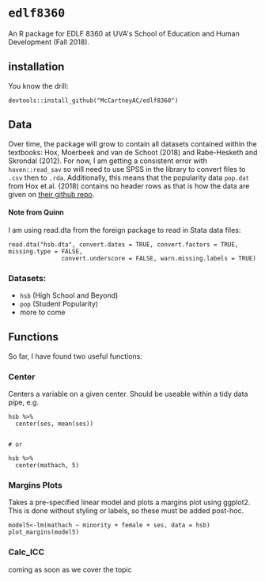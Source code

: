 # `edlf8360`

An R package for EDLF 8360 at UVA's School of Education and Human Development (Fall 2018). 

## installation
You know the drill:
```
devtools::install_github("McCartneyAC/edlf8360")
```

## Data
Over time, the package will grow to contain all datasets contained within the textbooks: Hox, Moerbeek and van de Schoot (2018) and Rabe-Hesketh and Skrondal (2012). For now, I am getting a consistent error with `haven::read_sav` so will need to use SPSS in the library to convert files to `.csv` then to `.rda`. Additionally, this means that the popularity data `pop.dat` from Hox et al. (2018) contains no header rows as that is how the data are given on [their github repo](https://github.com/MultiLevelAnalysis/Datasets-third-edition-Multilevel-book/tree/master/chapter%202/popularity/MPLUS). 

#### Note from Quinn

I am using read.dta from the foreign package to read in Stata data files:

```
read.dta("hsb.dta", convert.dates = TRUE, convert.factors = TRUE, missing.type = FALSE, 
               convert.underscore = FALSE, warn.missing.labels = TRUE)
``` 

### Datasets:
* `hsb` (High School and Beyond) 
* `pop` (Student Popularity)
* more to come 

## Functions

So far, I have found two useful functions: 

### Center

Centers a variable on a given center. Should be useable within a tidy data pipe, e.g. 
```
hsb %>%
  center(ses, mean(ses))
  
  
# or 

hsb %>%
  center(mathach, 5)
```  


### Margins Plots

Takes a pre-specified linear model and plots a margins plot using ggplot2. This is done without styling or labels, so these must be added post-hoc. 

``` 
model5<-lm(mathach ~ minority + female + ses, data = hsb)
plot_margins(model5)
```

### Calc_ICC
coming as soon as we cover the topic
